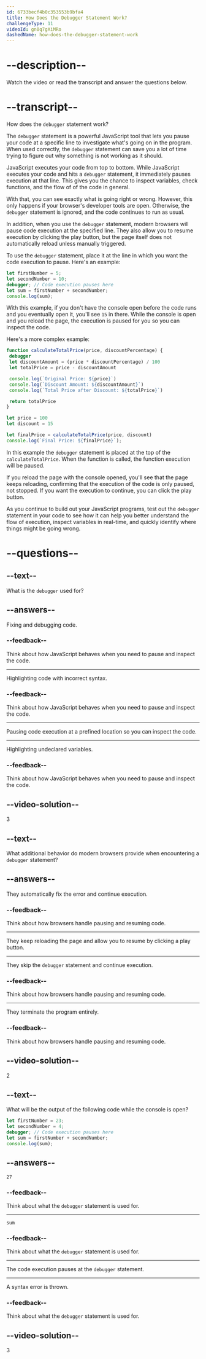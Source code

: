 ```yaml
---
id: 6733becf4b0c353553b9bfa4
title: How Does the Debugger Statement Work?
challengeType: 11
videoId: gn0q7gXiMRo
dashedName: how-does-the-debugger-statement-work
---
```


# --description--

Watch the video or read the transcript and answer the questions below.

# --transcript--

How does the `debugger` statement work?

The `debugger` statement is a powerful JavaScript tool that lets you pause your code at a specific line to investigate what's going on in the program. When used correctly, the `debugger` statement can save you a lot of time trying to figure out why something is not working as it should.

JavaScript executes your code from top to bottom. While JavaScript executes your code and hits a `debugger` statement, it immediately pauses execution at that line. This gives you the chance to inspect variables, check functions, and the flow of of the code in general.

With that, you can see exactly what is going right or wrong. However, this only happens if your browser's developer tools are open. Otherwise, the `debugger` statement is ignored, and the code continues to run as usual.

In addition, when you use the `debugger` statement, modern browsers will pause code execution at the specified line. They also allow you to resume execution by clicking the play button, but the page itself does not automatically reload unless manually triggered.

To use the `debugger` statement, place it at the line in which you want the code execution to pause. Here's an example:

```js
let firstNumber = 5;
let secondNumber = 10;
debugger; // Code execution pauses here
let sum = firstNumber + secondNumber;
console.log(sum);
```

With this example, if you don't have the console open before the code runs and you eventually open it, you'll see `15` in there. While the console is open and you reload the page, the execution is paused for you so you can inspect the code. 

Here's a more complex example:

```js
function calculateTotalPrice(price, discountPercentage) {
 debugger
 let discountAmount = (price * discountPercentage) / 100
 let totalPrice = price - discountAmount

 console.log(`Original Price: ${price}`)
 console.log(`Discount Amount: ${discountAmount}`)
 console.log(`Total Price after Discount: ${totalPrice}`)

 return totalPrice
}

let price = 100
let discount = 15

let finalPrice = calculateTotalPrice(price, discount)
console.log(`Final Price: ${finalPrice}`);
```

In this example the `debugger` statement is placed at the top of the `calculateTotalPrice`. When the function is called, the function execution will be paused.

If you reload the page with the console opened, you'll see that the page keeps reloading, confirming that the execution of the code is only paused, not stopped. If you want the execution to continue, you can click the play button.

As you continue to build out your JavaScript programs, test out the `debugger` statement in your code to see how it can help you better understand the flow of execution, inspect variables in real-time, and quickly identify where things might be going wrong.

# --questions--

## --text--

What is the `debugger` used for?

## --answers--

Fixing and debugging code.

### --feedback--

Think about how JavaScript behaves when you need to pause and inspect the code.

---

Highlighting code with incorrect syntax.

### --feedback--

Think about how JavaScript behaves when you need to pause and inspect the code.

---

Pausing code execution at a prefined location so you can inspect the code.

---

Highlighting undeclared variables.

### --feedback--

Think about how JavaScript behaves when you need to pause and inspect the code.

## --video-solution--

3

## --text--

What additional behavior do modern browsers provide when encountering a `debugger` statement?

## --answers--

They automatically fix the error and continue execution.

### --feedback--

Think about how browsers handle pausing and resuming code.

---

They keep reloading the page and allow you to resume by clicking a play button.

---

They skip the `debugger` statement and continue execution.

### --feedback--

Think about how browsers handle pausing and resuming code.

---

They terminate the program entirely.

### --feedback--

Think about how browsers handle pausing and resuming code.

## --video-solution--

2

## --text--

What will be the output of the following code while the console is open?

```js
let firstNumber = 23;
let secondNumber = 4;
debugger; // Code execution pauses here
let sum = firstNumber + secondNumber;
console.log(sum);
```

## --answers--

`27`

### --feedback--

Think about what the `debugger` statement is used for.

---

`sum`

### --feedback--

Think about what the `debugger` statement is used for.

---

The code execution pauses at the `debugger` statement.

---

A syntax error is thrown.

### --feedback--

Think about what the `debugger` statement is used for.

## --video-solution--

3

